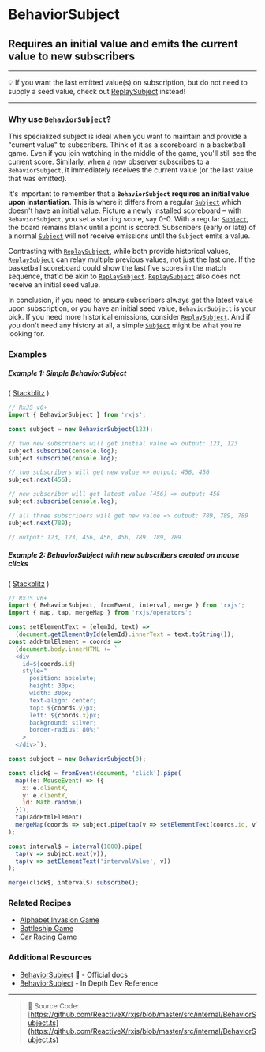 # BehaviorSubject

## Requires an initial value and emits the current value to new subscribers

---

💡 If you want the last emitted value(s) on subscription, but do not need to
supply a seed value, check out [ReplaySubject](replaysubject.md) instead!

---

### Why use `BehaviorSubject`?

This specialized subject is ideal when you want to maintain and provide a "current value" to subscribers. Think of it as a scoreboard in a basketball game. Even if you join watching in the middle of the game, you'll still see the current score. Similarly, when a new observer subscribes to a `BehaviorSubject`, it immediately receives the current value (or the last value that was emitted).

It's important to remember that a **`BehaviorSubject` requires an initial value upon instantiation**. This is where it differs from a regular [`Subject`](subject.md) which doesn't have an initial value. Picture a newly installed scoreboard – with `BehaviorSubject`, you set a starting score, say 0-0. With a regular [`Subject`](subject.md), the board remains blank until a point is scored. Subscribers (early or late) of a normal [`Subject`](subject.md) will not receive
 emissions until the `Subject` emits a value.

Contrasting with [`ReplaySubject`](replaysubject.md), while both provide historical values, [`ReplaySubject`](replaysubject.md) can relay multiple previous values, not just the last one. If the basketball scoreboard could show the last five scores in the match sequence, that'd be akin to [`ReplaySubject`](replaysubject.md). [`ReplaySubject`](replaysubject.md) also does not receive an initial seed value.

In conclusion, if you need to ensure subscribers always get the latest value upon subscription, or you have an initial seed value, `BehaviorSubject` is your pick. If you need more historical emissions, consider [`ReplaySubject`](replaysubject.md). And if you don't need any history at all, a simple [`Subject`](subject.md) might be what you're looking for.



### Examples

##### Example 1: Simple BehaviorSubject

(
[Stackblitz](https://stackblitz.com/edit/rxjs-behaviorsubject-simpleexample?file=index.ts?file=index.ts&devtoolsheight=100)
)

```js
// RxJS v6+
import { BehaviorSubject } from 'rxjs';

const subject = new BehaviorSubject(123);

// two new subscribers will get initial value => output: 123, 123
subject.subscribe(console.log);
subject.subscribe(console.log);

// two subscribers will get new value => output: 456, 456
subject.next(456);

// new subscriber will get latest value (456) => output: 456
subject.subscribe(console.log);

// all three subscribers will get new value => output: 789, 789, 789
subject.next(789);

// output: 123, 123, 456, 456, 456, 789, 789, 789
```

##### Example 2: BehaviorSubject with new subscribers created on mouse clicks

(
[Stackblitz](https://stackblitz.com/edit/rxjs-behaviorsubject-mouseclicks?file=index.ts)
)

```js
// RxJS v6+
import { BehaviorSubject, fromEvent, interval, merge } from 'rxjs';
import { map, tap, mergeMap } from 'rxjs/operators';

const setElementText = (elemId, text) =>
  (document.getElementById(elemId).innerText = text.toString());
const addHtmlElement = coords =>
  (document.body.innerHTML += `
  <div 
    id=${coords.id}
    style="
      position: absolute;
      height: 30px;
      width: 30px;
      text-align: center;
      top: ${coords.y}px;
      left: ${coords.x}px;
      background: silver;
      border-radius: 80%;"
    >
  </div>`);

const subject = new BehaviorSubject(0);

const click$ = fromEvent(document, 'click').pipe(
  map((e: MouseEvent) => ({
    x: e.clientX,
    y: e.clientY,
    id: Math.random()
  })),
  tap(addHtmlElement),
  mergeMap(coords => subject.pipe(tap(v => setElementText(coords.id, v))))
);

const interval$ = interval(1000).pipe(
  tap(v => subject.next(v)),
  tap(v => setElementText('intervalValue', v))
);

merge(click$, interval$).subscribe();
```

### Related Recipes

- [Alphabet Invasion Game](../recipes/alphabet-invasion-game.md)
- [Battleship Game](../recipes/battleship-game.md)
- [Car Racing Game](../recipes/car-racing-game.md)

### Additional Resources

- [BehaviorSubject](https://rxjs-dev.firebaseapp.com/api/index/class/BehaviorSubject)
  📰 - Official docs
- [BehaviorSubject](https://indepth.dev/reference/rxjs/subjects/behavior-subject) - In Depth Dev Reference

---

> 📁 Source Code:
> [https://github.com/ReactiveX/rxjs/blob/master/src/internal/BehaviorSubject.ts](https://github.com/ReactiveX/rxjs/blob/master/src/internal/BehaviorSubject.ts)
